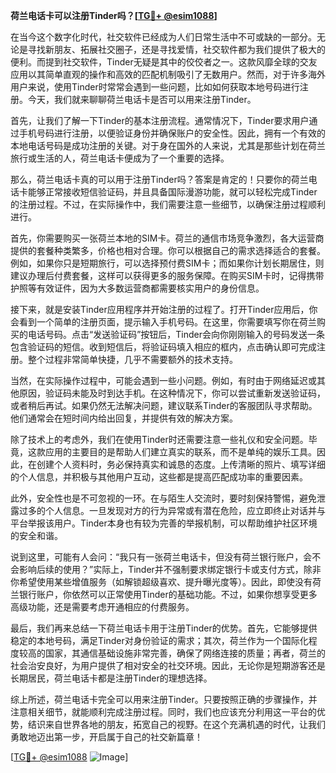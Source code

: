 **荷兰电话卡可以注册Tinder吗？[[TG💪+ @esim1088](https://t.me/s/esim1088)]**

在当今这个数字化时代，社交软件已经成为人们日常生活中不可或缺的一部分。无论是寻找新朋友、拓展社交圈子，还是寻找爱情，社交软件都为我们提供了极大的便利。而提到社交软件，Tinder无疑是其中的佼佼者之一。这款风靡全球的交友应用以其简单直观的操作和高效的匹配机制吸引了无数用户。然而，对于许多海外用户来说，使用Tinder时常常会遇到一些问题，比如如何获取本地号码进行注册。今天，我们就来聊聊荷兰电话卡是否可以用来注册Tinder。

首先，让我们了解一下Tinder的基本注册流程。通常情况下，Tinder要求用户通过手机号码进行注册，以便验证身份并确保账户的安全性。因此，拥有一个有效的本地电话号码是成功注册的关键。对于身在国外的人来说，尤其是那些计划在荷兰旅行或生活的人，荷兰电话卡便成为了一个重要的选择。

那么，荷兰电话卡真的可以用于注册Tinder吗？答案是肯定的！只要你的荷兰电话卡能够正常接收短信验证码，并且具备国际漫游功能，就可以轻松完成Tinder的注册过程。不过，在实际操作中，我们需要注意一些细节，以确保注册过程顺利进行。

首先，你需要购买一张荷兰本地的SIM卡。荷兰的通信市场竞争激烈，各大运营商提供的套餐种类繁多，价格也相对合理。你可以根据自己的需求选择适合的套餐。例如，如果你只是短期旅行，可以选择预付费SIM卡；而如果你计划长期居住，则建议办理后付费套餐，这样可以获得更多的服务保障。在购买SIM卡时，记得携带护照等有效证件，因为大多数运营商都需要核实用户的身份信息。

接下来，就是安装Tinder应用程序并开始注册的过程了。打开Tinder应用后，你会看到一个简单的注册页面，提示输入手机号码。在这里，你需要填写你在荷兰购买的电话号码。点击“发送验证码”按钮后，Tinder会向你刚刚输入的号码发送一条包含验证码的短信。收到短信后，将验证码填入相应的框内，点击确认即可完成注册。整个过程非常简单快捷，几乎不需要额外的技术支持。

当然，在实际操作过程中，可能会遇到一些小问题。例如，有时由于网络延迟或其他原因，验证码未能及时到达手机。在这种情况下，你可以尝试重新发送验证码，或者稍后再试。如果仍然无法解决问题，建议联系Tinder的客服团队寻求帮助。他们通常会在短时间内给出回复，并提供有效的解决方案。

除了技术上的考虑外，我们在使用Tinder时还需要注意一些礼仪和安全问题。毕竟，这款应用的主要目的是帮助人们建立真实的联系，而不是单纯的娱乐工具。因此，在创建个人资料时，务必保持真实和诚恳的态度。上传清晰的照片、填写详细的个人信息，并积极与其他用户互动，这些都是提高匹配成功率的重要因素。

此外，安全性也是不可忽视的一环。在与陌生人交流时，要时刻保持警惕，避免泄露过多的个人信息。一旦发现对方的行为异常或有潜在危险，应立即终止对话并与平台举报该用户。Tinder本身也有较为完善的举报机制，可以帮助维护社区环境的安全和谐。

说到这里，可能有人会问：“我只有一张荷兰电话卡，但没有荷兰银行账户，会不会影响后续的使用？”实际上，Tinder并不强制要求绑定银行卡或支付方式，除非你希望使用某些增值服务（如解锁超级喜欢、提升曝光度等）。因此，即使没有荷兰银行账户，你依然可以正常使用Tinder的基础功能。不过，如果你想享受更多高级功能，还是需要考虑开通相应的付费服务。

最后，我们再来总结一下荷兰电话卡用于注册Tinder的优势。首先，它能够提供稳定的本地号码，满足Tinder对身份验证的需求；其次，荷兰作为一个国际化程度较高的国家，其通信基础设施非常完善，确保了网络连接的质量；再者，荷兰的社会治安良好，为用户提供了相对安全的社交环境。因此，无论你是短期游客还是长期居民，荷兰电话卡都是注册Tinder的理想选择。

综上所述，荷兰电话卡完全可以用来注册Tinder。只要按照正确的步骤操作，并注意相关细节，就能顺利完成注册过程。同时，我们也应该充分利用这一平台的优势，结识来自世界各地的朋友，拓宽自己的视野。在这个充满机遇的时代，让我们勇敢地迈出第一步，开启属于自己的社交新篇章！

[[TG💪+ @esim1088](https://t.me/s/esim1088) ![Image](https://i.postimg.cc/4NQfJmqS/Snipaste-2025-05-13-00-14-12.png)]